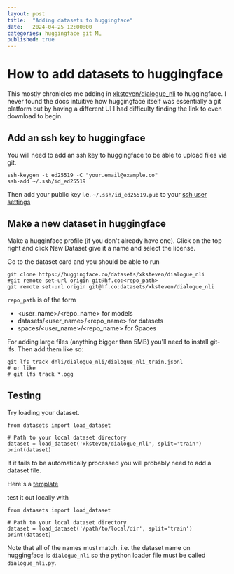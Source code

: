 ```yaml
---
layout: post
title:  "Adding datasets to huggingface"
date:   2024-04-25 12:00:00
categories: huggingface git ML
published: true
---
```


# How to add datasets to huggingface

This mostly chronicles me adding in [xksteven/dialogue_nli](https://huggingface.co/datasets/xksteven/dialogue_nli) to huggingface.  I never found the docs intuitive how huggingface itself was essentially a git platform but by having a different UI I had difficulty finding the link to even download to begin.

## Add an ssh key to huggingface

You will need to add an ssh key to huggingface to be able to upload files via git.

```
ssh-keygen -t ed25519 -C "your.email@example.co"
ssh-add ~/.ssh/id_ed25519
```

Then add your public key i.e. `~/.ssh/id_ed25519.pub` to your [ssh user settings](https://huggingface.co/settings/keys)

## Make a new dataset in huggingface

Make a hugginface profile (if you don't already have one).
Click on the top right and click New Dataset give it a name and select the license.

Go to the dataset card and you should be able to run

```
git clone https://huggingface.co/datasets/xksteven/dialogue_nli
#git remote set-url origin git@hf.co:<repo_path>
git remote set-url origin git@hf.co:datasets/xksteven/dialogue_nli
```

`repo_path` is of the form 

- <user_name>/<repo_name> for models
- datasets/<user_name>/<repo_name> for datasets
- spaces/<user_name>/<repo_name> for Spaces

For adding large files (anything bigger than 5MB) you'll need to install git-lfs. Then add them like so:

```
git lfs track dnli/dialogue_nli/dialogue_nli_train.jsonl
# or like 
# git lfs track *.ogg
```

## Testing

Try loading your dataset.

```
from datasets import load_dataset

# Path to your local dataset directory
dataset = load_dataset('xksteven/dialogue_nli', split='train')
print(dataset)
```

If it fails to be automatically processed you will probably need to add a dataset file.

Here's a [template](https://github.com/huggingface/datasets/blob/d69d1c654c4645a0474731794a20d4c012d2d214/templates/new_dataset_script.py)

test it out locally with 

```
from datasets import load_dataset

# Path to your local dataset directory
dataset = load_dataset('/path/to/local/dir', split='train')
print(dataset)
```

Note that all of the names must match. i.e. the dataset name on huggingface is `dialogue_nli` so the python loader file must be called `dialogue_nli.py`.